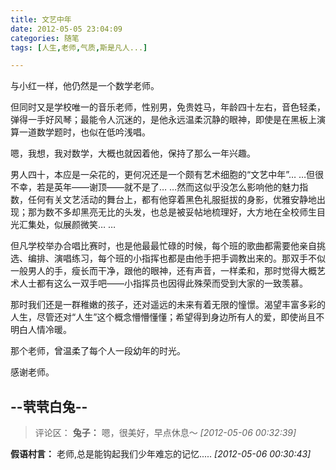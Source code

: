 ```yaml
---
title: 文艺中年
date: 2012-05-05 23:04:09
categories: 随笔
tags: [人生,老师,气质,斯是凡人...]

---
```

与小红一样，他仍然是一个数学老师。

但同时又是学校唯一的音乐老师，性别男，免贵姓马，年龄四十左右，音色轻柔，弹得一手好风琴；最能令人沉迷的，是他永远温柔沉静的眼神，即使是在黑板上演算一道数学题时，也似在低吟浅唱。

嗯，我想，我对数学，大概也就因着他，保持了那么一年兴趣。

男人四十，本应是一朵花的，更何况还是一个颇有艺术细胞的“文艺中年”… …但很不幸，若是英年——谢顶——就不是了… …然而这似乎没怎么影响他的魅力指数，任何有关文艺活动的舞台上，都有他穿着黑色礼服挺拔的身影，优雅安静地出现；那为数不多却黑亮无比的头发，也总是被妥帖地梳理好，大方地在全校师生目光汇集处，似展颜微笑… …

但凡学校举办合唱比赛时，也是他最最忙碌的时候，每个班的歌曲都需要他亲自挑选、编排、演唱练习，每个班的小指挥也都是由他手把手调教出来的。那双手不似一般男人的手，瘦长而干净，跟他的眼神，还有声音，一样柔和，那时觉得大概艺术人士都有这么一双手吧——小指挥员也因得此殊荣而受到大家的一致羡慕。

那时我们还是一群稚嫩的孩子，还对遥远的未来有着无限的憧憬。渴望丰富多彩的人生，尽管还对“人生”这个概念懵懵懂懂；希望得到身边所有人的爱，即使尚且不明白人情冷暖。

那个老师，曾温柔了每个人一段幼年的时光。

感谢老师。

--茕茕白兔--
---
>评论区：
>**兔子：** 嗯，很美好，早点休息～  *[2012-05-06 00:32:39]*
>
**假语村言：** 老师,总是能钩起我们少年难忘的记忆.....  *[2012-05-06 00:30:43]*
>
